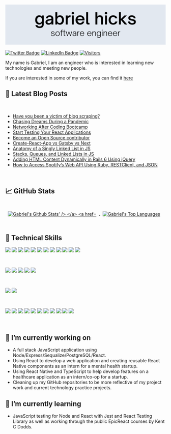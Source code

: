 [![Gabriel's GitHub Banner](./header.png)](https://gabrielhicks.dev)

[![Twitter Badge](https://img.shields.io/badge/Twitter-Profile-informational?style=flat&logo=twitter&color=1CA2F1)](https://twitter.com/gabrielhicksdev)
[![LinkedIn Badge](https://img.shields.io/badge/LinkedIn-Profile-informational?style=flat&logo=linkedin&color=0D76A8)](https://www.linkedin.com/in/gabrieljhicks/)
[![Visitors](https://visitor-badge.glitch.me/badge?page_id=gabrielhicks.gabrielhicks)](https://gabrielhicks.dev)

My name is Gabriel, I am an engineer who is interested in learning new technologies and meeting new people.

If you are interested in some of my work, you can find it [here](https://gabrielhicks.dev/)

## 📝 Latest Blog Posts

<br>

- [Have you been a victim of blog scraping?](https://medium.com/swlh/have-you-been-a-victim-of-blog-scraping-7545e4c8bf96?sk=80a5390f1d179d2a3b3a77e0d79e6afa)
- [Chasing Dreams During a Pandemic](https://dev.to/gabrielhicksdev/chasing-dreams-during-a-pandemic-19i4)
- [Networking After Coding Bootcamp](https://dev.to/gabrielhicksdev/networking-after-coding-bootcamp-43de)
- [Start Testing Your React Applications](https://dev.to/gabrielhicksdev/start-testing-your-react-applications-2g42)
- [Become an Open Source contributor](https://dev.to/gabrielhicksdev/become-an-open-source-contributor-2l5o)
- [Create-React-App vs Gatsby vs Next](https://dev.to/gabrielhicksdev/create-react-app-vs-gatsby-vs-next-5aeb)
- [Anatomy of a Singly Linked List in JS](https://dev.to/gabrielhicksdev/anatomy-of-a-singly-linked-list-in-js-4apd)
- [Stacks, Queues, and Linked Lists in JS](https://dev.to/gabrielhicksdev/stacks-queues-and-linked-lists-in-js-3h31)
- [Adding HTML Content Dynamically in Rails 6 Using jQuery](https://dev.to/gabrielhicksdev/adding-html-content-dynamically-in-rails-6-using-jquery-kfm)
- [How to Access Spotify’s Web API Using Ruby, RESTClient, and JSON](https://dev.to/gabrielhicksdev/client-side-api-authorization-using-spotify-s-web-api-1ejf)

<br>

## &#x1f4c8; GitHub Stats

<br>

<a href="https://github.com/gabrielhicks">
  <img align="center" style="margin:0.5rem" src="https://github-readme-stats.vercel.app/api?username=gabrielhicks&theme=vue&show_icons=true&count_private=true" alt="Gabriel's Github Stats' />
</a>

<a href="https://github.com/gabrielhicks">
  <img align="center" style="margin:0.5rem" src="https://github-readme-stats.vercel.app/api/top-langs/?username=gabrielhicks&langs_count=4&layout=compact&theme=vue" alt="Gabriel's Top Languages" />
</a>

<br>
<br>

## 💼 Technical Skills

![](https://img.shields.io/badge/Code-React-informational?style=flat&logo=react&color=61DAFB)
![](https://img.shields.io/badge/Code-React_Native-informational?style=flat&logo=React&logoColor=00CCBB&color=00CCBB)
![](https://img.shields.io/badge/Code-Redux-informational?style=flat&logo=Redux&color=764ABC)
![](https://img.shields.io/badge/Code-Next.js-informational?style=flat&logo=Next.js&color=000000)
![](https://img.shields.io/badge/Code-Expo-informational?style=flat&logo=Expo&color=000020)
![](https://img.shields.io/badge/Code-JavaScript-informational?style=flat&logo=JavaScript&color=F7DF1E)
![](https://img.shields.io/badge/Code-Ruby-informational?style=flat&logo=Ruby&color=CC342D)
![](https://img.shields.io/badge/Code-Ruby_on_Rails-informational?style=flat&logo=Ruby-On-Rails&color=CC0000)
![](https://img.shields.io/badge/Code-HTML5-informational?style=flat&logo=HTML5&color=E34F26)
![](https://img.shields.io/badge/Code-PostgreSQL-informational?style=flat&logo=PostgreSQL&color=336791)
![](https://img.shields.io/badge/Code-SQLite-informational?style=flat&logo=SQLite&color=003B57)
![](https://img.shields.io/badge/Code-GraphQL-informational?style=flat&logo=GraphQL&color=E10098)

<br>

![](https://img.shields.io/badge/Style-styled--components-informational?style=flat&logo=styled-components&color=DB7093)
![](https://img.shields.io/badge/Style-Bootstrap-informational?style=flat&logo=Bootstrap&color=7952B3)
![](https://img.shields.io/badge/Style-Material--UI-informational?style=flat&logo=Material-UI&color=0081CB)
![](https://img.shields.io/badge/Style-Sass-informational?style=flat&logo=Sass&color=CC6699)
![](https://img.shields.io/badge/Style-CSS3-informational?style=flat&logo=CSS3&color=1572B6)

<br>

![](https://img.shields.io/badge/Test-React_Testing_Library-informational?style=flat&logo=Testing-Library&color=E33332)
![](https://img.shields.io/badge/Test-Jest-informational?style=flat&logo=jest&color=C21325)

<br>

![](https://img.shields.io/badge/Tools-NPM-informational?style=flat&logo=NPM&color=CB3837)
![](https://img.shields.io/badge/Tools-Yarn-informational?style=flat&logo=Yarn&color=2C8EBB)
![](https://img.shields.io/badge/Tools-Postman-informational?style=flat&logo=Postman&color=FF6C37)
![](https://img.shields.io/badge/Tools-AdobeXd-informational?style=flat&logo=Adobe-XD&color=FF61F6)
![](https://img.shields.io/badge/Tools-Git-informational?style=flat&logo=Git&color=F05032)
![](https://img.shields.io/badge/Tools-GitHub-informational?style=flat&logo=GitHub&color=181717)
![](https://img.shields.io/badge/Tools-Trello-informational?style=flat&logo=Trello&color=0079BF)
![](https://img.shields.io/badge/Tools-Jira-informational?style=flat&logo=Jira-Software&color=0052CC)
![](https://img.shields.io/badge/Tools-Heroku-informational?style=flat&logo=Heroku&color=430098)
![](https://img.shields.io/badge/Tools-Netlify-informational?style=flat&logo=netlify&color=00C7B7)
![](https://img.shields.io/badge/Tools-Vercel-informational?style=flat&logo=Vercel&color=000000)

<br>

## 🔭 I’m currently working on
- A full stack JavaScript application using Node/Express/Sequalize/PostgreSQL/React. 
- Using React to develop a web application and creating reusable React Native components as an intern for a mental health startup.
- Using React Native and TypeScript to help develop features on a healthcare application as an intern/co-op for a startup.
- Cleaning up my GitHub repositories to be more reflective of my project work and current technology practice projects.

## 🌱 I’m currently learning
- JavaScript testing for Node and React with Jest and React Testing Library as well as working through the public EpicReact courses by Kent C Dodds.


<!--- [![Visitors](https://badges.pufler.dev/visits/gabrielhicks/gabrielhicks)](https://gabrielhicks.dev) --->
